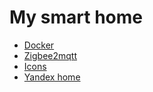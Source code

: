 My smart home
===============

- [Docker](./docs/docker.md)
- [Zigbee2mqtt](https://github.com/Koenkk/zigbee2mqtt)
- [Icons](https://material.io/resources/icons/?style=baseline)
- [Yandex home](https://yandex.ru/quasar)
